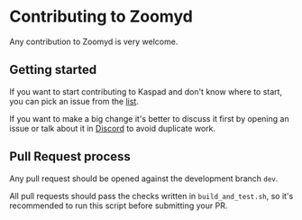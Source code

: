 # Contributing to Zoomyd

Any contribution to Zoomyd is very welcome.

## Getting started

If you want to start contributing to Kaspad and don't know where to start, you can pick an issue from
the [list](https://github.com/zoomy-network/zoomyd/issues).

If you want to make a big change it's better to discuss it first by opening an issue or talk about it in
[Discord](https://discord.gg/WmGhhzk) to avoid duplicate work.

## Pull Request process

Any pull request should be opened against the development branch `dev`.

All pull requests should pass the checks written in `build_and_test.sh`, so it's recommended to run this script before
submitting your PR.